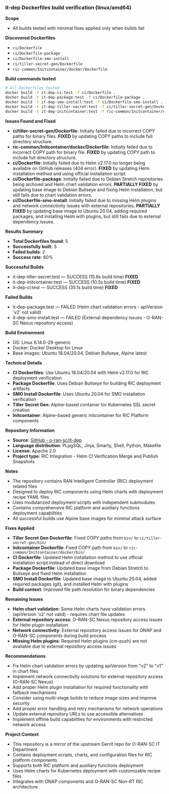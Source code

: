 ### it-dep Dockerfiles build verification (linux/amd64)

**Scope**
- All builds tested with minimal fixes applied only when builds fail

**Discovered Dockerfiles**
- `ci/Dockerfile`
- `ci/Dockerfile-package`
- `ci/Dockerfile-smo-install`
- `ci/tiller-secret-gen/Dockerfile`
- `ric-common/Initcontainer/docker/Dockerfile`

**Build commands tested**
```bash
# All Dockerfiles tested
docker build -t it-dep-ci:test -f ci/Dockerfile .
docker build -t it-dep-package:test -f ci/Dockerfile-package .
docker build -t it-dep-smo-install:test -f ci/Dockerfile-smo-install .
docker build -t it-dep-tiller-secret:test -f ci/tiller-secret-gen/Dockerfile .
docker build -t it-dep-initcontainer:test -f ric-common/Initcontainer/docker/Dockerfile .
```

**Issues Found and Fixed**
- **ci/tiller-secret-gen/Dockerfile**: Initially failed due to incorrect COPY paths for binary files. **FIXED** by updating COPY paths to include full directory structure.
- **ric-common/Initcontainer/docker/Dockerfile**: Initially failed due to incorrect COPY path for binary file. **FIXED** by updating COPY path to include full directory structure.
- **ci/Dockerfile**: Initially failed due to Helm v2.17.0 no longer being available on GitHub releases (404 error). **FIXED** by updating Helm installation method and using official installation script.
- **ci/Dockerfile-package**: Initially failed due to Debian Stretch repositories being archived and Helm chart validation errors. **PARTIALLY FIXED** by updating base image to Debian Bullseye and fixing Helm installation, but still fails due to chart validation errors.
- **ci/Dockerfile-smo-install**: Initially failed due to missing Helm plugins and network connectivity issues with external repositories. **PARTIALLY FIXED** by updating base image to Ubuntu 20.04, adding required packages, and installing Helm with plugins, but still fails due to external dependency issues.

**Results Summary**
- **Total Dockerfiles found**: 5
- **Successfully built**: 3
- **Failed builds**: 2
- **Success rate**: 60%

**Successful Builds**
- it-dep-tiller-secret:test — SUCCESS (15.6s build time) **FIXED**
- it-dep-initcontainer:test — SUCCESS (10.5s build time) **FIXED**
- it-dep-ci:test — SUCCESS (35.1s build time) **FIXED**

**Failed Builds**
- it-dep-package:test — FAILED (Helm chart validation errors - apiVersion 'v2' not valid)
- it-dep-smo-install:test — FAILED (External dependency issues - O-RAN-SC Nexus repository access)

**Build Environment**
- OS: Linux 6.14.0-29-generic
- Docker: Docker Desktop for Linux
- Base images: Ubuntu 18.04/20.04, Debian Bullseye, Alpine latest

**Technical Details**
- **CI Dockerfiles**: Use Ubuntu 18.04/20.04 with Helm v2.17.0 for RIC deployment verification
- **Package Dockerfile**: Uses Debian Bullseye for building RIC deployment artifacts
- **SMO Install Dockerfile**: Uses Ubuntu 20.04 for SMO installation verification
- **Tiller Secret Gen**: Alpine-based container for Kubernetes SSL secret creation
- **Initcontainer**: Alpine-based generic initcontainer for RIC Platform components

**Repository Information**
- **Source**: [GitHub - o-ran-sc/it-dep](https://github.com/o-ran-sc/it-dep)
- **Language distribution**: PLpgSQL, Jinja, Smarty, Shell, Python, Makefile
- **License**: Apache 2.0
- **Project type**: RIC Integration - Helm CI Verification Merge and Publish Snapshots

**Notes**
- The repository contains RAN Intelligent Controller (RIC) deployment related files
- Designed to deploy RIC components using Helm charts with deployment recipe YAML files
- Uses modularized deployment scripts with independent submodules
- Contains comprehensive RIC platform and auxiliary functions deployment capabilities
- All successful builds use Alpine base images for minimal attack surface

**Fixes Applied**
- **Tiller Secret Gen Dockerfile**: Fixed COPY paths from `bin/` to `ci/tiller-secret-gen/bin/`
- **Initcontainer Dockerfile**: Fixed COPY path from `bin/` to `ric-common/Initcontainer/docker/bin/`
- **CI Dockerfile**: Updated Helm installation method to use official installation script instead of direct download
- **Package Dockerfile**: Updated base image from Debian Stretch to Bullseye and fixed Helm installation
- **SMO Install Dockerfile**: Updated base image to Ubuntu 20.04, added required packages (git), and installed Helm with plugins
- **Build context**: Improved file path resolution for binary dependencies

**Remaining Issues**
- **Helm chart validation**: Some Helm charts have validation errors (apiVersion 'v2' not valid) - requires chart file updates
- **External repository access**: O-RAN-SC Nexus repository access issues for Helm plugin installation
- **Network connectivity**: External repository access issues for ONAP and O-RAN-SC components during build process
- **Missing Helm plugins**: Required Helm plugins (cm-push) are not available due to external repository access issues

**Recommendations**
- Fix Helm chart validation errors by updating apiVersion from "v2" to "v1" in chart files
- Implement network connectivity solutions for external repository access (O-RAN-SC Nexus)
- Add proper Helm plugin installation for required functionality with fallback mechanisms
- Consider using multi-stage builds to reduce image sizes and improve security
- Add proper error handling and retry mechanisms for network operations
- Update external repository URLs to use accessible alternatives
- Implement offline build capabilities for environments with restricted network access

**Project Context**
- This repository is a mirror of the upstream Gerrit repo for O-RAN-SC IT Department
- Contains deployment scripts, charts, and configuration files for RIC platform components
- Supports both RIC platform and auxiliary functions deployment
- Uses Helm charts for Kubernetes deployment with customizable recipe files
- Integrates with ONAP components and O-RAN-SC Non-RT RIC architecture
